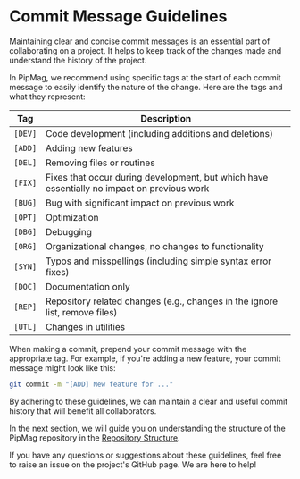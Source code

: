 # Commit Message Guidelines

Maintaining clear and concise commit messages is an essential part of collaborating on a project. It helps to keep track of the changes made and understand the history of the project. 

In PipMag, we recommend using specific tags at the start of each commit message to easily identify the nature of the change. Here are the tags and what they represent:

| Tag | Description |
| --- | --- |
| `[DEV]` | Code development (including additions and deletions) |
| `[ADD]` | Adding new features |
| `[DEL]` | Removing files or routines |
| `[FIX]` | Fixes that occur during development, but which have essentially no impact on previous work |
| `[BUG]` | Bug with significant impact on previous work |
| `[OPT]` | Optimization |
| `[DBG]` | Debugging |
| `[ORG]` | Organizational changes, no changes to functionality |
| `[SYN]` | Typos and misspellings (including simple syntax error fixes) |
| `[DOC]` | Documentation only |
| `[REP]` | Repository related changes (e.g., changes in the ignore list, remove files) |
| `[UTL]` | Changes in utilities |

When making a commit, prepend your commit message with the appropriate tag. For example, if you're adding a new feature, your commit message might look like this:

```bash
git commit -m "[ADD] New feature for ..."
```

By adhering to these guidelines, we can maintain a clear and useful commit history that will benefit all collaborators.

In the next section, we will guide you on understanding the structure of the PipMag repository in the [Repository Structure](./Repository-structure).

If you have any questions or suggestions about these guidelines, feel free to raise an issue on the project's GitHub page. We are here to help!
